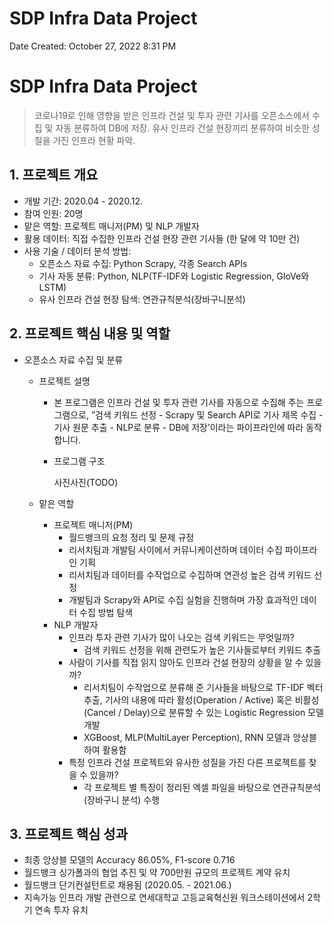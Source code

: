 # SDP Infra Data Project

Date Created: October 27, 2022 8:31 PM

# SDP Infra Data Project

> 코로나19로 인해 영향을 받은 인프라 건설 및 투자 관련 기사를 오픈소스에서 수집 및 자동 분류하여 DB에 저장.
유사 인프라 건설 현장끼리 분류하여 비슷한 성질을 가진 인프라 현황 파악.
> 

## 1. 프로젝트 개요

- 개발 기간: 2020.04 - 2020.12.
- 참여 인원: 20명
- 맡은 역할: 프로젝트 매니저(PM) 및 NLP 개발자
- 활용 데이터: 직접 수집한 인프라 건설 현장 관련 기사들 (한 달에 약 10만 건)
- 사용 기술 / 데이터 분석 방법:
    - 오픈소스 자료 수집: Python Scrapy, 각종 Search APIs
    - 기사 자동 분류: Python, NLP(TF-IDF와 Logistic Regression, GloVe와 LSTM)
    - 유사 인프라 건설 현장 탐색: 연관규칙분석(장바구니분석)

## 2. 프로젝트 핵심 내용 및 역할

- 오픈소스 자료 수집 및 분류
    - 프로젝트 설명
        - 본 프로그램은 인프라 건설 및 투자 관련 기사를 자동으로 수집해 주는 프로그램으로,
        ”검색 키워드 선정 - Scrapy 및 Search API로 기사 제목 수집 - 기사 원문 추출 - NLP로 분류 - DB에 저장’이라는 파이프라인에 따라 동작합니다.
        - 프로그램 구조
            
            사진사진(TODO)
            
    - 맡은 역할
        - 프로젝트 매니저(PM)
            - 월드뱅크의 요청 정리 및 문제 규정
            - 리서치팀과 개발팀 사이에서 커뮤니케이션하며 데이터 수집 파이프라인 기획
            - 리서치팀과 데이터를 수작업으로 수집하며 연관성 높은 검색 키워드 선정
            - 개발팀과 Scrapy와 API로 수집 실험을 진행하며 가장 효과적인 데이터 수집 방법 탐색
        - NLP 개발자
            - 인프라 투자 관련 기사가 많이 나오는 검색 키워드는 무엇일까?
                - 검색 키워드 선정을 위해 관련도가 높은 기사들로부터 키워드 추출
            - 사람이 기사를 직접 읽지 않아도 인프라 건설 현장의 상황을 알 수 있을까?
                - 리서치팀이 수작업으로 분류해 준 기사들을 바탕으로 TF-IDF 벡터 추출, 기사의 내용에 따라 활성(Operation / Active) 혹은 비활성(Cancel / Delay)으로 분류할 수 있는 Logistic Regression 모델 개발
                - XGBoost, MLP(MultiLayer Perception), RNN 모델과 앙상블하여 활용함
            - 특정 인프라 건설 프로젝트와 유사한 성질을 가진 다른 프로젝트를 찾을 수 있을까?
                - 각 프로젝트 별 특징이 정리된 엑셀 파일을 바탕으로 연관규칙분석(장바구니 분석) 수행

## 3. 프로젝트 핵심 성과

- 최종 앙상블 모델의 Accuracy 86.05%, F1-score 0.716
- 월드뱅크 싱가폴과의 협업 추진 및 약 700만원 규모의 프로젝트 계약 유치
- 월드뱅크 단기컨설턴트로 채용됨 (2020.05. - 2021.06.)
- 지속가능 인프라 개발 관련으로 연세대학교 고등교육혁신원 워크스테이션에서 2학기 연속 투자 유치